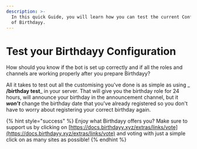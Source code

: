 ```yaml
---
description: >-
  In this quick Guide, you will learn how you can test the current Configuration
  of Birthdayy.
---
```


# Test your Birthdayy Configuration

How should you know if the bot is set up correctly and if all the roles and channels are working properly after you prepare Birthdayy?&#x20;

All it takes to test out all the customising you've done is as simple as using _ **/birthday test**_ in your server. That will give you the birthday role for 24 hours, will announce your birthday in the announcement channel, but it _**won't**_ change the birthday date that you've already registered so you don't have to worry about registering your correct birthday again.



{% hint style="success" %}
Enjoy what Birthdayy offers you? Make sure to support us by clicking on [https://docs.birthdayy.xyz/extras/links/vote](https://docs.birthdayy.xyz/extras/links/vote) and voting with just a simple click on as many sites as possible!
{% endhint %}
